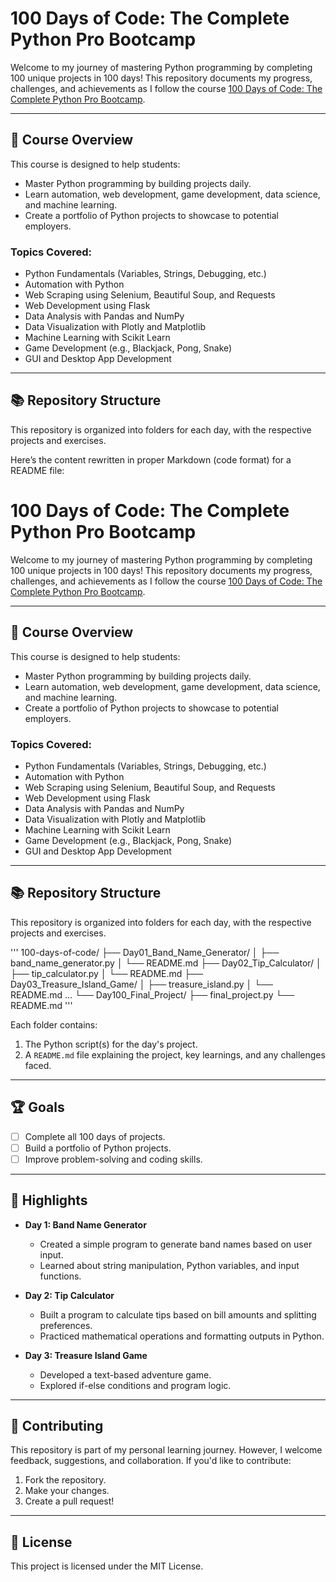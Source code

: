 # 100 Days of Code: The Complete Python Pro Bootcamp

Welcome to my journey of mastering Python programming by completing 100 unique projects in 100 days! This repository documents my progress, challenges, and achievements as I follow the course [100 Days of Code: The Complete Python Pro Bootcamp](https://www.udemy.com/course/100-days-of-code/).

---

## 🚀 Course Overview

This course is designed to help students:

- Master Python programming by building projects daily.
- Learn automation, web development, game development, data science, and machine learning.
- Create a portfolio of Python projects to showcase to potential employers.

### Topics Covered:
- Python Fundamentals (Variables, Strings, Debugging, etc.)
- Automation with Python
- Web Scraping using Selenium, Beautiful Soup, and Requests
- Web Development using Flask
- Data Analysis with Pandas and NumPy
- Data Visualization with Plotly and Matplotlib
- Machine Learning with Scikit Learn
- Game Development (e.g., Blackjack, Pong, Snake)
- GUI and Desktop App Development

---

## 📚 Repository Structure

This repository is organized into folders for each day, with the respective projects and exercises.


Here’s the content rewritten in proper Markdown (code format) for a README file:

# 100 Days of Code: The Complete Python Pro Bootcamp

Welcome to my journey of mastering Python programming by completing 100 unique projects in 100 days! This repository documents my progress, challenges, and achievements as I follow the course [100 Days of Code: The Complete Python Pro Bootcamp](https://www.udemy.com/course/100-days-of-code/).

---

## 🚀 Course Overview

This course is designed to help students:

- Master Python programming by building projects daily.
- Learn automation, web development, game development, data science, and machine learning.
- Create a portfolio of Python projects to showcase to potential employers.

### Topics Covered:
- Python Fundamentals (Variables, Strings, Debugging, etc.)
- Automation with Python
- Web Scraping using Selenium, Beautiful Soup, and Requests
- Web Development using Flask
- Data Analysis with Pandas and NumPy
- Data Visualization with Plotly and Matplotlib
- Machine Learning with Scikit Learn
- Game Development (e.g., Blackjack, Pong, Snake)
- GUI and Desktop App Development

---

## 📚 Repository Structure

This repository is organized into folders for each day, with the respective projects and exercises.

'''
100-days-of-code/
├── Day01_Band_Name_Generator/
│   ├── band_name_generator.py
│   └── README.md
├── Day02_Tip_Calculator/
│   ├── tip_calculator.py
│   └── README.md
├── Day03_Treasure_Island_Game/
│   ├── treasure_island.py
│   └── README.md
...
└── Day100_Final_Project/
    ├── final_project.py
    └── README.md
'''

Each folder contains:
1. The Python script(s) for the day's project.
2. A `README.md` file explaining the project, key learnings, and any challenges faced.

---

## 🏆 Goals

- [ ] Complete all 100 days of projects.
- [ ] Build a portfolio of Python projects.
- [ ] Improve problem-solving and coding skills.

---

## 🌟 Highlights

- **Day 1: Band Name Generator**  
  - Created a simple program to generate band names based on user input.
  - Learned about string manipulation, Python variables, and input functions.

- **Day 2: Tip Calculator**  
  - Built a program to calculate tips based on bill amounts and splitting preferences.
  - Practiced mathematical operations and formatting outputs in Python.

- **Day 3: Treasure Island Game**  
  - Developed a text-based adventure game.
  - Explored if-else conditions and program logic.

---

## 🤝 Contributing

This repository is part of my personal learning journey. However, I welcome feedback, suggestions, and collaboration. If you'd like to contribute:
1. Fork the repository.
2. Make your changes.
3. Create a pull request!

---

## 📜 License

This project is licensed under the MIT License.


